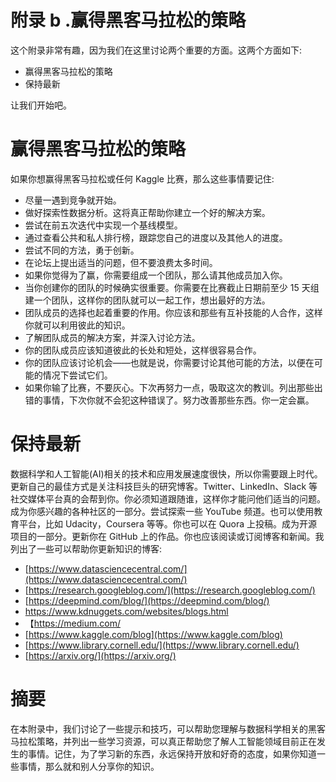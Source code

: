     

# 附录 b .赢得黑客马拉松的策略

这个附录非常有趣，因为我们在这里讨论两个重要的方面。这两个方面如下:

*   赢得黑客马拉松的策略
*   保持最新

让我们开始吧。

# 赢得黑客马拉松的策略

如果你想赢得黑客马拉松或任何 Kaggle 比赛，那么这些事情要记住:

*   尽量一遇到竞争就开始。
*   做好探索性数据分析。这将真正帮助你建立一个好的解决方案。
*   尝试在前五次迭代中实现一个基线模型。
*   通过查看公共和私人排行榜，跟踪您自己的进度以及其他人的进度。
*   尝试不同的方法，勇于创新。
*   在论坛上提出适当的问题，但不要浪费太多时间。
*   如果你觉得为了赢，你需要组成一个团队，那么请其他成员加入你。
*   当你创建你的团队的时候确实很重要。你需要在比赛截止日期前至少 15 天组建一个团队，这样你的团队就可以一起工作，想出最好的方法。
*   团队成员的选择也起着重要的作用。你应该和那些有互补技能的人合作，这样你就可以利用彼此的知识。
*   了解团队成员的解决方案，并深入讨论方法。
*   你的团队成员应该知道彼此的长处和短处，这样很容易合作。
*   你的团队应该讨论机会——也就是说，你需要讨论其他可能的方法，以便在可能的情况下尝试它们。
*   如果你输了比赛，不要灰心。下次再努力一点，吸取这次的教训。列出那些出错的事情，下次你就不会犯这种错误了。努力改善那些东西。你一定会赢。

# 保持最新

数据科学和人工智能(AI)相关的技术和应用发展速度很快，所以你需要跟上时代。更新自己的最佳方式是关注科技巨头的研究博客。Twitter、LinkedIn、Slack 等社交媒体平台真的会帮到你。你必须知道跟随谁，这样你才能问他们适当的问题。成为你感兴趣的各种社区的一部分。尝试探索一些 YouTube 频道。也可以使用教育平台，比如 Udacity，Coursera 等等。你也可以在 Quora 上投稿。成为开源项目的一部分。更新你在 GitHub 上的作品。你也应该阅读或订阅博客和新闻。我列出了一些可以帮助你更新知识的博客:

*   [https://www.datasciencecentral.com/](https://www.datasciencecentral.com/)
*   [https://research.googleblog.com/](https://research.googleblog.com/)
*   [https://deepmind.com/blog/](https://deepmind.com/blog/)
*   https://www.kdnuggets.com/websites/blogs.html
*   【https://medium.com/ 
*   [https://www.kaggle.com/blog](https://www.kaggle.com/blog)
*   [https://www.library.cornell.edu/](https://www.library.cornell.edu/)
*   [https://arxiv.org/](https://arxiv.org/)

# 摘要

在本附录中，我们讨论了一些提示和技巧，可以帮助您理解与数据科学相关的黑客马拉松策略，并列出一些学习资源，可以真正帮助您了解人工智能领域目前正在发生的事情。记住，为了学习新的东西，永远保持开放和好奇的态度，如果你知道一些事情，那么就和别人分享你的知识。